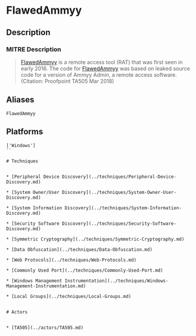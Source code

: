 
# FlawedAmmyy

## Description

### MITRE Description

> [FlawedAmmyy](https://attack.mitre.org/software/S0381) is a remote access tool (RAT) that was first seen in early 2016. The code for [FlawedAmmyy](https://attack.mitre.org/software/S0381) was based on leaked source code for a version of Ammyy Admin, a remote access software.(Citation: Proofpoint TA505 Mar 2018)

## Aliases

```
FlawedAmmyy
```

## Platforms

```
['Windows']
``

# Techniques


* [Peripheral Device Discovery](../techniques/Peripheral-Device-Discovery.md)

* [System Owner/User Discovery](../techniques/System-Owner-User-Discovery.md)
    
* [System Information Discovery](../techniques/System-Information-Discovery.md)
    
* [Security Software Discovery](../techniques/Security-Software-Discovery.md)
    
* [Symmetric Cryptography](../techniques/Symmetric-Cryptography.md)
    
* [Data Obfuscation](../techniques/Data-Obfuscation.md)
    
* [Web Protocols](../techniques/Web-Protocols.md)
    
* [Commonly Used Port](../techniques/Commonly-Used-Port.md)
    
* [Windows Management Instrumentation](../techniques/Windows-Management-Instrumentation.md)
    
* [Local Groups](../techniques/Local-Groups.md)
    

# Actors


* [TA505](../actors/TA505.md)

